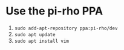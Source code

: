 # Use the pi-rho PPA

1. `sudo add-apt-repository ppa:pi-rho/dev`
2. `sudo apt update`
3. `sudo apt install vim`
